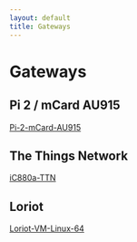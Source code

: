 ```yaml
---
layout: default
title: Gateways
---
```


# Gateways

## Pi 2 / mCard AU915

[Pi-2-mCard-AU915](https://otagopolytechnic.github.io/DunedinIoT/development/gateways/raspberryPi2mCardGateway/README.html)

## The Things Network
[iC880a-TTN](https://otagopolytechnic.github.io/DunedinIoT/development/gateways/iC880a-TTN-Gateway.html)

## Loriot
[Loriot-VM-Linux-64](https://otagopolytechnic.github.io/DunedinIoT/development/gateways/loriot-VM-Linux-64-Gateway.html)
